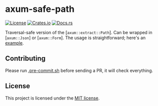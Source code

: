 # axum-safe-path

[![License](https://img.shields.io/crates/l/axum-safe-path.svg)](https://choosealicense.com/licenses/mit/)
[![Crates.io](https://img.shields.io/crates/v/axum-safe-path.svg)](https://crates.io/crates/axum-safe-path)
[![Docs.rs](https://docs.rs/axum-safe-path/badge.svg)](https://docs.rs/axum-safe-path)

Traversal-safe version of the [`axum::extract::Path`]. Can be wrapped in
[`axum::Json`] or [`axum::Form`]. The usage is straightforward; here's an
[example][].

## Contributing

Please run [.pre-commit.sh] before sending a PR, it will check everything.

## License

This project is licensed under the [MIT license][license].

[.pre-commit.sh]:
  https://github.com/imbolc/axum-safe-path/blob/main/.pre-commit.sh
[example]: https://github.com/imbolc/axum-safe-path/blob/main/examples/usage.rs
[license]: https://github.com/imbolc/axum-safe-path/blob/main/LICENSE
